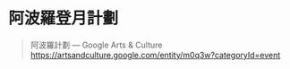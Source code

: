 # 阿波羅登月計劃
>阿波羅計劃 — Google Arts & Culture
https://artsandculture.google.com/entity/m0q3w?categoryId=event
